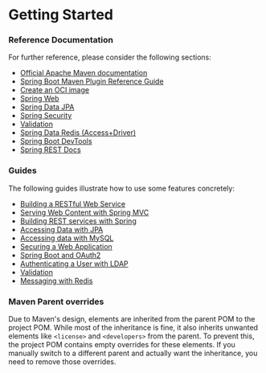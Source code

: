 # Getting Started

### Reference Documentation

For further reference, please consider the following sections:

- [Official Apache Maven documentation](https://maven.apache.org/guides/index.html)
- [Spring Boot Maven Plugin Reference Guide](https://docs.spring.io/spring-boot/3.5.5/maven-plugin)
- [Create an OCI image](https://docs.spring.io/spring-boot/3.5.5/maven-plugin/build-image.html)
- [Spring Web](https://docs.spring.io/spring-boot/3.5.5/reference/web/servlet.html)
- [Spring Data JPA](https://docs.spring.io/spring-boot/3.5.5/reference/data/sql.html#data.sql.jpa-and-spring-data)
- [Spring Security](https://docs.spring.io/spring-boot/3.5.5/reference/web/spring-security.html)
- [Validation](https://docs.spring.io/spring-boot/3.5.5/reference/io/validation.html)
- [Spring Data Redis (Access+Driver)](https://docs.spring.io/spring-boot/3.5.5/reference/data/nosql.html#data.nosql.redis)
- [Spring Boot DevTools](https://docs.spring.io/spring-boot/3.5.5/reference/using/devtools.html)
- [Spring REST Docs](https://docs.spring.io/spring-restdocs/docs/current/reference/htmlsingle/)

### Guides

The following guides illustrate how to use some features concretely:

- [Building a RESTful Web Service](https://spring.io/guides/gs/rest-service/)
- [Serving Web Content with Spring MVC](https://spring.io/guides/gs/serving-web-content/)
- [Building REST services with Spring](https://spring.io/guides/tutorials/rest/)
- [Accessing Data with JPA](https://spring.io/guides/gs/accessing-data-jpa/)
- [Accessing data with MySQL](https://spring.io/guides/gs/accessing-data-mysql/)
- [Securing a Web Application](https://spring.io/guides/gs/securing-web/)
- [Spring Boot and OAuth2](https://spring.io/guides/tutorials/spring-boot-oauth2/)
- [Authenticating a User with LDAP](https://spring.io/guides/gs/authenticating-ldap/)
- [Validation](https://spring.io/guides/gs/validating-form-input/)
- [Messaging with Redis](https://spring.io/guides/gs/messaging-redis/)

### Maven Parent overrides

Due to Maven's design, elements are inherited from the parent POM to the project POM.
While most of the inheritance is fine, it also inherits unwanted elements like `<license>` and `<developers>` from the parent.
To prevent this, the project POM contains empty overrides for these elements.
If you manually switch to a different parent and actually want the inheritance, you need to remove those overrides.
